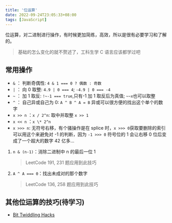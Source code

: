 ```yaml
---
title: '位运算'
date: 2022-09-24T23:05:33+08:00
tags: [JavaScript]
---
```


位运算，对二进制进行操作，有时候更加简练，高效，所以是很有必要学习和了解的。

> 基础的怎么变化的就不赘述了，工科生学 C 语言应该都学过吧

## 常用操作

- `&` ： 判断奇偶性: `4 & 1 === 0 ? 偶数 : 奇数`
- `|` ： 向 0 取整: `4.9 | 0 === 4`; `-4.9 | 0 === -4`
- `~` ： 加 1 取反: `!~-1 === true`,只有-1 加 1 取反后为真值; `~~x`也可以取整
- `^` ： 自己异或自己为 0: `A ^ B ^ A = B` 异或可以很方便的找出这个单个的数字
- `x >> n` ：`x / 2^n`: 取中并取整 `x >> 1`
- `x << n` ：`x \* 2^n`
- `x >>> n`: 无符号右移，有个骚操作是在 splice 时，`x >>> 0`获取要删除的索引可以用这个来避免对 -1 的判断，因为 `-1 >>> 0` 符号位的 1 会让右移 0 位后变成了一个超大的数字 42 亿多...

1. `n & (n-1)`：消除二进制中 n 的最后一位 1

   > LeetCode 191, 231 题应用到此技巧

2. `A ^ A === 0`：找出未成对的那个数字

   > LeetCode 136, 258 题应用到此技巧

## 其他位运算的技巧(待学习)

- [Bit Twiddling Hacks](http://graphics.stanford.edu/~seander/bithacks.html#ReverseParallel)
